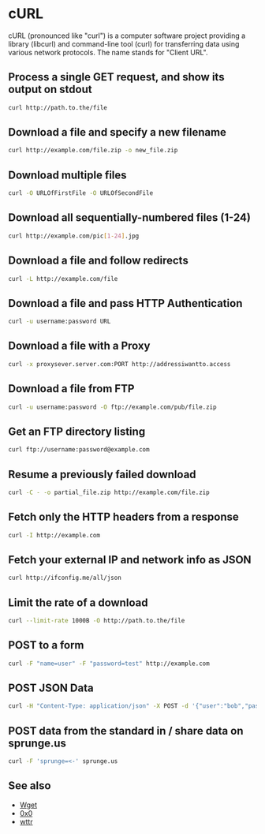 # cURL

cURL (pronounced like "curl") is a computer software project providing a library (libcurl) and command-line tool (curl) for transferring data using various network protocols. The name stands for "Client URL".

## Process a single GET request, and show its output on stdout

```bash
curl http://path.to.the/file
```

## Download a file and specify a new filename

```bash
curl http://example.com/file.zip -o new_file.zip
```

## Download multiple files

```bash
curl -O URLOfFirstFile -O URLOfSecondFile
```

## Download all sequentially-numbered files (1-24)

```bash
curl http://example.com/pic[1-24].jpg
```

## Download a file and follow redirects

```bash
curl -L http://example.com/file
```

## Download a file and pass HTTP Authentication

```bash
curl -u username:password URL
```

## Download a file with a Proxy

```bash
curl -x proxysever.server.com:PORT http://addressiwantto.access
```

## Download a file from FTP

```bash
curl -u username:password -O ftp://example.com/pub/file.zip
```

## Get an FTP directory listing

```bash
curl ftp://username:password@example.com
```

## Resume a previously failed download

```bash
curl -C - -o partial_file.zip http://example.com/file.zip
```

## Fetch only the HTTP headers from a response

```bash
curl -I http://example.com
```

## Fetch your external IP and network info as JSON

```bash
curl http://ifconfig.me/all/json
```

## Limit the rate of a download

```bash
curl --limit-rate 1000B -O http://path.to.the/file
```

## POST to a form

```bash
curl -F "name=user" -F "password=test" http://example.com
```

## POST JSON Data

```bash
curl -H "Content-Type: application/json" -X POST -d '{"user":"bob","pass":"123"}' http://example.com
```

## POST data from the standard in / share data on sprunge.us

```bash
curl -F 'sprunge=<-' sprunge.us
```

## See also

- [Wget](wget.md)
- [0x0](0x0.st.md)
- [wttr](wttr.in.md)
